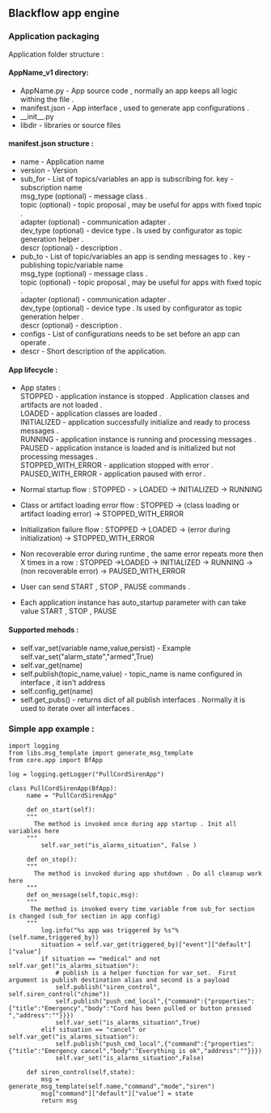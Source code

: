 ## Blackflow app engine

### Application packaging

Application folder structure :

#### AppName_v1 directory:
  
+ AppName.py - App source code , normally an app keeps all logic withing the file .  
+ manifest.json - App interface , used to generate app configurations .  
+ __init\_\_.py  
+ libdir - libraries or source files  


#### manifest.json structure :

+ name - Application name
+ version - Version
+ sub_for - List of topics/variables an app is subscribing for.
     key - subscription name  
     msg_type (optional) - message class .   
     topic    (optional) - topic proposal , may be useful for apps with fixed topic .  
     adapter  (optional) - communication adapter .  
     dev_type (optional) - device type . Is used by configurator as topic generation helper .  
     descr    (optional) - description .  
+ pub_to - List of topic/variables an app is sending messages to  .
     key - publishing topic/variable name  
     msg_type (optional) - message class .  
     topic    (optional) - topic proposal , may be useful for apps with fixed topic .  
     adapter  (optional) - communication adapter .  
     dev_type (optional) - device type . Is used by configurator as topic generation helper .  
     descr    (optional) - description .  
+ configs - List of configurations needs to be set before an app can operate .
+ descr - Short description of the application.

#### App lifecycle :

+ App states :     
     STOPPED - application instance is stopped . Application classes and artifacts are not loaded .    
     LOADED - application classes are loaded .     
     INITIALIZED - application successfully initialize and ready to process messages .   
     RUNNING - application instance is running and processing messages .    
     PAUSED - application instance is loaded and is initialized but not processing messages .     
     STOPPED_WITH_ERROR - application stopped with error .     
     PAUSED_WITH_ERROR - application paused with error .    
      
+ Normal startup flow : STOPPED - > LOADED -> INITIALIZED -> RUNNING
+ Class or artifact loading error flow : STOPPED -> (class loading or artifact loading error) -> STOPPED_WITH_ERROR
+ Initialization failure flow : STOPPED -> LOADED -> (error during initialization) -> STOPPED_WITH_ERROR
+ Non recoverable error during runtime , the same error repeats more then X times in a row : STOPPED ->LOADED -> INITIALIZED -> RUNNING -> (non recoverable error) -> PAUSED_WITH_ERROR
+ User can send START , STOP  , PAUSE commands .
+ Each application instance has auto_startup parameter with can take value START , STOP , PAUSE

#### Supported mehods :

+ self.var_set(variable name,value,persist) - Example self.var_set("alarm_state","armed",True)
+ self.var_get(name)
+ self.publish(topic_name,value) - topic_name is name configured in interface , it isn't address 
+ self.config_get(name)
+ self.get_pubs() - returns dict of all publish interfaces . Normally it is used to iterate over all interfaces .

### Simple app example : 

    import logging
    from libs.msg_template import generate_msg_template
    from core.app import BfApp

    log = logging.getLogger("PullCordSirenApp")

    class PullCordSirenApp(BfApp):
         name = "PullCordSirenApp"
         
         def on_start(self):
         """
           The method is invoked once during app startup . Init all variables here 
         """
             self.var_set("is_alarms_situation", False )
         
         def on_stop():
         """
           The method is invoked during app shutdown . Do all cleanup work here  
         """    
         def on_message(self,topic,msg):
         """
          The method is invoked every time variable from sub_for section is changed (sub_for section in app config) 
         """
             log.info("%s app was triggered by %s"%(self.name,triggered_by))
             situation = self.var_get(triggered_by)["event"]["default"]["value"]
             if situation == "medical" and not self.var_get("is_alarms_situation"):
                 # publish is a helper function for var_set.  First argument is publish destination alias and second is a payload    
                 self.publish("siren_control", self.siren_control("chime"))
                 self.publish("push_cmd_local",{"command":{"properties":{"title":"Emergency","body":"Cord has been pulled or button pressed ","address":""}}})
                 self.var_set("is_alarms_situation",True)
             elif situation == "cancel" or self.var_get("is_alarms_situation"):
                 self.publish("push_cmd_local",{"command":{"properties":{"title":"Emergency cancel","body":"Everything is ok","address":""}}})
                 self.var_set("is_alarms_situation",False)
     
         def siren_control(self,state):
             msg = generate_msg_template(self.name,"command","mode","siren")
             msg["command"]["default"]["value"] = state
             return msg

